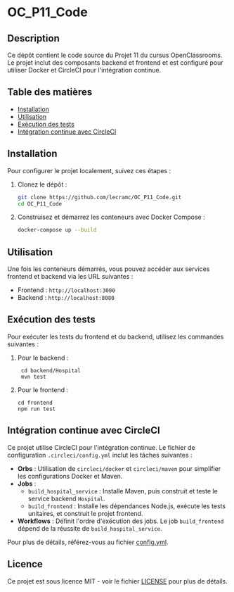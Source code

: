 # OC_P11_Code

## Description

Ce dépôt contient le code source du Projet 11 du cursus OpenClassrooms. Le projet inclut des composants backend et frontend et est configuré pour utiliser Docker et CircleCI pour l'intégration continue.

## Table des matières

- [Installation](#installation)
- [Utilisation](#utilisation)
- [Exécution des tests](#exécution-des-tests)
- [Intégration continue avec CircleCI](#intégration-continue-avec-circleci)

## Installation

Pour configurer le projet localement, suivez ces étapes :

1. Clonez le dépôt :

   ```sh
   git clone https://github.com/lecramc/OC_P11_Code.git
   cd OC_P11_Code
   ```

2. Construisez et démarrez les conteneurs avec Docker Compose :
   ```sh
   docker-compose up --build
   ```

## Utilisation

Une fois les conteneurs démarrés, vous pouvez accéder aux services frontend et backend via les URL suivantes :

- Frontend : `http://localhost:3000`
- Backend : `http://localhost:8080`

## Exécution des tests

Pour exécuter les tests du frontend et du backend, utilisez les commandes suivantes :

1. Pour le backend :

   ```
    cd backend/Hospital
    mvn test
   ```

2. Pour le frontend :
   ```
   cd frontend
   npm run test
   ```

## Intégration continue avec CircleCI

Ce projet utilise CircleCI pour l'intégration continue. Le fichier de configuration `.circleci/config.yml` inclut les tâches suivantes :

- **Orbs** : Utilisation de `circleci/docker` et `circleci/maven` pour simplifier les configurations Docker et Maven.
- **Jobs** :
  - `build_hospital_service` : Installe Maven, puis construit et teste le service backend `Hospital`.
  - `build_frontend` : Installe les dépendances Node.js, exécute les tests unitaires, et construit le projet frontend.
- **Workflows** : Définit l'ordre d'exécution des jobs. Le job `build_frontend` dépend de la réussite de `build_hospital_service`.

Pour plus de détails, référez-vous au fichier [config.yml](.circleci/config.yml).

## Licence

Ce projet est sous licence MIT - voir le fichier [LICENSE](LICENSE) pour plus de détails.

